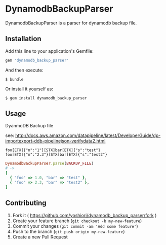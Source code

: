 # DynamodbBackupParser

DynamodbBackupParser is a parser for dynamodb backup file.

## Installation

Add this line to your application's Gemfile:

```ruby
gem 'dynamodb_backup_parser'
```

And then execute:

    $ bundle

Or install it yourself as:

    $ gem install dynamodb_backup_parser

## Usage

DyanmoDB Backup file

see: [http://docs.aws.amazon.com/datapipeline/latest/DeveloperGuide/dp-importexport-ddb-pipelinejson-verifydata2.html
  ](http://docs.aws.amazon.com/datapipeline/latest/DeveloperGuide/dp-importexport-ddb-pipelinejson-verifydata2.html
  )

```
foo[ETX]{"n":"1"}[STX]bar[ETX]{"s":"test"}
foo[ETX]{"n":"2.3"}[STX]bar[ETX]{"s":"test2"}
```

```ruby
DynamodbBackupParser.parse(BACKUP_FILE)
# ->
[
  { "foo" => 1.0, "bar" => "test" },
  { "foo" => 2.3, "bar" => "test2" },
]
```


## Contributing

1. Fork it ( https://github.com/yoshiori/dynamodb_backup_parser/fork )
2. Create your feature branch (`git checkout -b my-new-feature`)
3. Commit your changes (`git commit -am 'Add some feature'`)
4. Push to the branch (`git push origin my-new-feature`)
5. Create a new Pull Request
